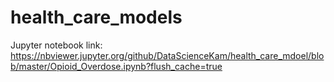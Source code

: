 # health_care_models

Jupyter notebook link:
https://nbviewer.jupyter.org/github/DataScienceKam/health_care_mdoel/blob/master/Opioid_Overdose.ipynb?flush_cache=true
